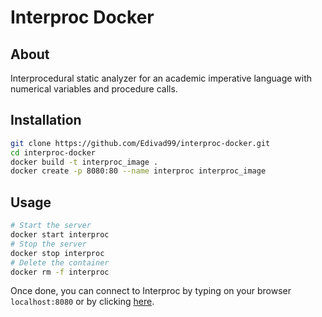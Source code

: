 # Interproc Docker

## About
Interprocedural static analyzer for an academic imperative language with numerical variables and procedure calls.

## Installation
```bash
git clone https://github.com/Edivad99/interproc-docker.git
cd interproc-docker
docker build -t interproc_image .
docker create -p 8080:80 --name interproc interproc_image
```

## Usage
```bash
# Start the server
docker start interproc
# Stop the server
docker stop interproc
# Delete the container
docker rm -f interproc
```
Once done, you can connect to Interproc by typing on your browser `localhost:8080` or by clicking [here](http://localhost:8080).
